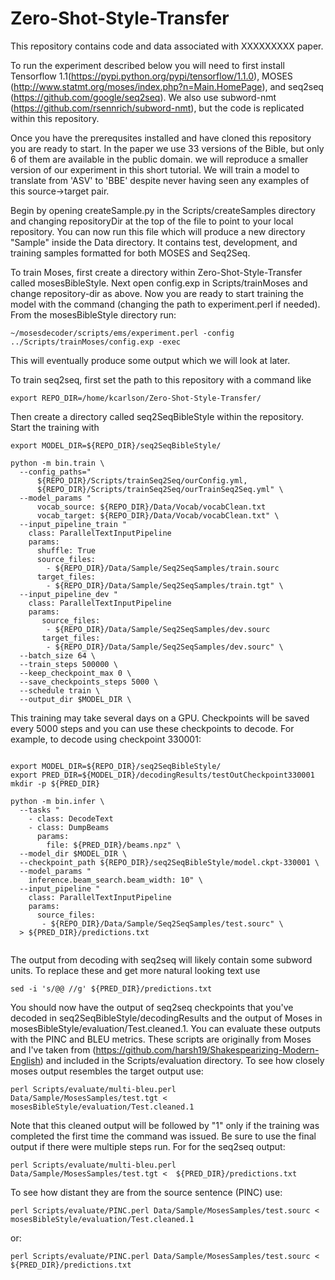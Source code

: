 # Zero-Shot-Style-Transfer

This repository contains code and data associated with XXXXXXXXX paper.

To run the experiment described below you will need to first install Tensorflow 1.1(https://pypi.python.org/pypi/tensorflow/1.1.0), MOSES (http://www.statmt.org/moses/index.php?n=Main.HomePage), and seq2seq (https://github.com/google/seq2seq).  We also use subword-nmt (https://github.com/rsennrich/subword-nmt), but the code is replicated within this repository.

Once you have the prerequsites installed and have cloned this repository you are ready to start.  In the paper we use 33 versions of the Bible, but only 6 of them are available in the public domain.  we will reproduce a smaller version of our experiment in this short tutorial.  We will train a model to translate from 'ASV' to 'BBE' despite never having seen any examples of this source->target pair.

Begin by opening createSample.py in the Scripts/createSamples directory and changing repositoryDir at the top of the file to point to your local repository.  You can now run this file which will produce a new directory "Sample" inside the Data directory.  It contains test, development, and training samples formatted for both MOSES and Seq2Seq.

To train Moses, first create a directory within Zero-Shot-Style-Transfer called mosesBibleStyle.  Next open config.exp in Scripts/trainMoses and change repository-dir as above.  Now you are ready to start training the model with the command (changing the path to experiment.perl if needed).  From the mosesBibleStyle directory run:

```
~/mosesdecoder/scripts/ems/experiment.perl -config ../Scripts/trainMoses/config.exp -exec
```

This will eventually produce some output which we will look at later.

To train seq2seq, first set the path to this repository with a command like

```
export REPO_DIR=/home/kcarlson/Zero-Shot-Style-Transfer/
```

Then create a directory called seq2SeqBibleStyle within the repository.  Start the training with

```
export MODEL_DIR=${REPO_DIR}/seq2SeqBibleStyle/

python -m bin.train \
  --config_paths="
      ${REPO_DIR}/Scripts/trainSeq2Seq/ourConfig.yml,
      ${REPO_DIR}/Scripts/trainSeq2Seq/ourTrainSeq2Seq.yml" \
  --model_params "
      vocab_source: ${REPO_DIR}/Data/Vocab/vocabClean.txt
      vocab_target: ${REPO_DIR}/Data/Vocab/vocabClean.txt" \
  --input_pipeline_train "
    class: ParallelTextInputPipeline
    params:
      shuffle: True
      source_files:
        - ${REPO_DIR}/Data/Sample/Seq2SeqSamples/train.sourc
      target_files:
        - ${REPO_DIR}/Data/Sample/Seq2SeqSamples/train.tgt" \
  --input_pipeline_dev "
    class: ParallelTextInputPipeline
    params:
       source_files:
        - ${REPO_DIR}/Data/Sample/Seq2SeqSamples/dev.sourc
       target_files:
        - ${REPO_DIR}/Data/Sample/Seq2SeqSamples/dev.sourc" \
  --batch_size 64 \
  --train_steps 500000 \
  --keep_checkpoint_max 0 \
  --save_checkpoints_steps 5000 \
  --schedule train \
  --output_dir $MODEL_DIR \   
```

This training may take several days on a GPU.  Checkpoints will be saved every 5000 steps and you can use these checkpoints to decode.  For example, to decode using checkpoint 330001:

```

export MODEL_DIR=${REPO_DIR}/seq2SeqBibleStyle/
export PRED_DIR=${MODEL_DIR}/decodingResults/testOutCheckpoint330001
mkdir -p ${PRED_DIR}
  
python -m bin.infer \
  --tasks "
    - class: DecodeText
    - class: DumpBeams
      params:
        file: ${PRED_DIR}/beams.npz" \
  --model_dir $MODEL_DIR \
  --checkpoint_path ${REPO_DIR}/seq2SeqBibleStyle/model.ckpt-330001 \
  --model_params "
    inference.beam_search.beam_width: 10" \
  --input_pipeline "
    class: ParallelTextInputPipeline
    params:
      source_files:
       - ${REPO_DIR}/Data/Sample/Seq2SeqSamples/test.sourc" \
  > ${PRED_DIR}/predictions.txt
  
```

The output from decoding with seq2seq will likely contain some subword units.  To replace these and get more natural looking text use

```
sed -i 's/@@ //g' ${PRED_DIR}/predictions.txt
```

You should now have the output of seq2seq checkpoints that you've decoded in seq2SeqBibleStyle/decodingResults and the output of Moses in mosesBibleStyle/evaluation/Test.cleaned.1.  You can evaluate these outputs with the PINC and BLEU metrics. These scripts are originally from Moses and I've taken from (https://github.com/harsh19/Shakespearizing-Modern-English) and included in the Scripts/evaluation directory.  To see how closely moses output resembles the target output use:

```
perl Scripts/evaluate/multi-bleu.perl Data/Sample/MosesSamples/test.tgt < mosesBibleStyle/evaluation/Test.cleaned.1
```

Note that this cleaned output will be followed by "1" only if the training was completed the first time the command was issued.  Be sure to use the final output if there were multiple steps run.  For for the seq2seq output:

```
perl Scripts/evaluate/multi-bleu.perl Data/Sample/MosesSamples/test.tgt <  ${PRED_DIR}/predictions.txt
```

To see how distant they are from the source sentence (PINC) use:

```
perl Scripts/evaluate/PINC.perl Data/Sample/MosesSamples/test.sourc <  mosesBibleStyle/evaluation/Test.cleaned.1
```

or:

```
perl Scripts/evaluate/PINC.perl Data/Sample/MosesSamples/test.sourc <  ${PRED_DIR}/predictions.txt
```
